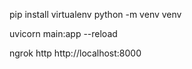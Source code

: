 pip install virtualenv
python -m venv venv

uvicorn main:app --reload

ngrok http http://localhost:8000


